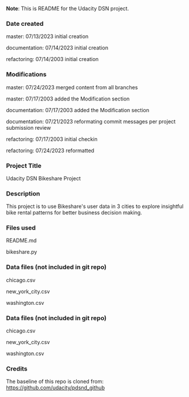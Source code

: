**Note**: 
This is README for the Udacity DSN project.

### Date created
master: 07/13/2023 initial creation

documentation: 07/14/2023 initial creation

refactoring: 07/14/2003 initial creation

### Modifications
master: 07/24/2023 merged content from all branches

master: 07/17/2003 added the Modification section

documentation: 07/17/2003 added the Modification section

documentation: 07/21/2023 reformating commit messages per project submission review

refactoring: 07/17/2003 initial checkin

refactoring: 07/24/2023 reformatted

### Project Title
Udacity DSN Bikeshare Project

### Description
This project is to use Bikeshare's user data in 3 cities to explore insightful bike rental patterns for better business decision making.

### Files used
README.md

bikeshare.py

### Data files (not included in git repo)
chicago.csv

new_york_city.csv

washington.csv

### Data files (not included in git repo)
chicago.csv

new_york_city.csv

washington.csv

### Credits
The baseline of this repo is cloned from:
https://github.com/udacity/pdsnd_github 
